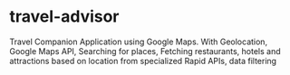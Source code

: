# travel-advisor
 Travel Companion Application using Google Maps. With Geolocation, Google Maps API, Searching for places, Fetching restaurants, hotels and attractions based on location from specialized Rapid APIs, data filtering
